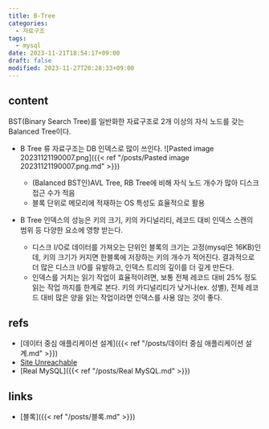 ```yaml
---
title: B-Tree
categories:
  - 자료구조
tags:
  - mysql
date: 2023-11-21T18:54:17+09:00
draft: false
modified: 2023-11-27T20:28:33+09:00
---
```


## content
BST(Binary Search Tree)를 일반화한 자료구조로 2개 이상의 자식 노드를 갖는 Balanced Tree이다.

- B Tree 류 자료구조는 DB 인덱스로 많이 쓰인다.
![Pasted image 20231121190007.png]({{< ref "/posts/Pasted image 20231121190007.png.md" >}})
	- (Balanced BST인)AVL Tree, RB Tree에 비해 자식 노드 개수가 많아 디스크 접근 수가 적음
	- 블록 단위로 메모리에 적재하는 OS 특성도 효율적으로 활용


- B Tree 인덱스의 성능은 키의 크기, 키의 카디널리티, 레코드 대비 인덱스 스캔의 범위 등 다양한 요소에 영향 받는다.
	- 디스크 I/O로 데이터를 가져오는 단위인 블록의 크기는 고정(mysql은 16KB)인데, 키의 크기가 커지면 한블록에 저장하는 키의 개수가 적어진다. 결과적으로 더 많은 디스크 I/O를 유발하고, 인덱스 트리의 깊이를 더 깊게 만든다.
	- 인덱스를 거치는 읽기 작업이 효율적이려면, 보통 전체 레코드 대비 25% 정도 읽는 작업 까지를 한계로 본다. 키의 카디널리티가 낮거나(ex. 성별), 전체 레코드 대비 많은 양을 읽는 작업이라면 인덱스를 사용 않는 것이 좋다.
## refs
- [데이터 중심 애플리케이션 설계]({{< ref "/posts/데이터 중심 애플리케이션 설계.md" >}})
- [Site Unreachable](https://www.youtube.com/watch?v=bqkcoSm_rCs&ab_channel=%EC%89%AC%EC%9A%B4%EC%BD%94%EB%93%9C)
- [Real MySQL]({{< ref "/posts/Real MySQL.md" >}})



## links
- [블록]({{< ref "/posts/블록.md" >}})
